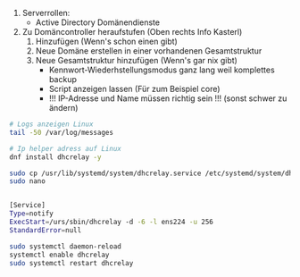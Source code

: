 1. Serverrollen:
	- Active Directory Domänendienste
2. Zu Domäncontroller heraufstufen (Oben rechts Info Kasterl)
	1. Hinzufügen (Wenn's schon einen gibt)
	2. Neue Domäne erstellen in einer vorhandenen Gesamtstruktur
	3. Neue Gesamtstruktur hinzufügen (Wenn's gar nix gibt)
		- Kennwort-Wiederhstellungsmodus ganz lang weil komplettes backup
		- Script anzeigen lassen (Für zum Beispiel core)
		- !!! IP-Adresse und Name müssen richtig sein !!! (sonst schwer zu ändern)

```bash
# Logs anzeigen Linux
tail -50 /var/log/messages

# Ip helper adress auf Linux
dnf install dhcrelay -y

sudo cp /usr/lib/systemd/system/dhcrelay.service /etc/systemd/system/dhcrelay.service
sudo nano 


[Service]
Type=notify
ExecStart=/urs/sbin/dhcrelay -d -6 -l ens224 -u 256
StandardError=null

sudo systemctl daemon-reload
systemctl enable dhcrelay
sudo systemctl restart dhcrelay
```
